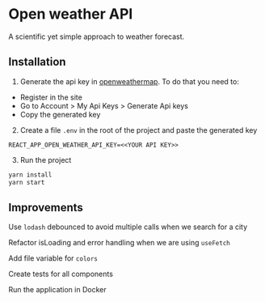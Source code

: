 # Open weather API

A scientific yet simple approach to weather forecast.

## Installation

1. Generate the api key in [openweathermap](https://openweathermap.org/). To do that you need to:
  - Register in the site
  - Go to Account > My Api Keys > Generate Api keys
  - Copy the generated key 

2. Create a file `.env` in the root of the project and paste the generated key

```
REACT_APP_OPEN_WEATHER_API_KEY=<<YOUR API KEY>>
```

3. Run the project

```bash
yarn install
yarn start
```

## Improvements

Use `lodash` debounced to avoid multiple calls when we search for a city

Refactor isLoading and error handling when we are using `useFetch`

Add file variable for `colors`

Create tests for all components

Run the application in Docker

